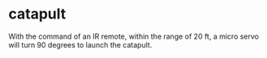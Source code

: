 # catapult
With the command of an IR remote, within the range of 20 ft, a micro servo will turn 90 degrees to launch the catapult.
